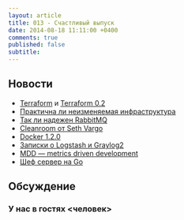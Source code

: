 ```yaml
---
layout: article
title: 013 - Счастливый выпуск
date: 2014-08-18 11:11:00 +0400
comments: true
published: false
subtitle: 
---
```


## Новости

* [Terraform](http://www.terraform.io) и [Terraform 0.2](http://www.hashicorp.com/blog/terraform-0-2.html)
* [Практична ли неизменяемая
  инфраструктура](http://www.getchef.com/blog/2014/06/23/immutable-infrastructure-practical-or-not/)
* [Так ли надежен RabbitMQ](http://aphyr.com/posts/315-call-me-maybe-rabbitmq)
* [Cleanroom от Seth Vargo](https://github.com/sethvargo/cleanroom)
* [Docker 1.2.0](https://blog.docker.com/2014/08/announcing-docker-1-2-0/)
* [Записки о Logstash и Graylog2](http://jpmens.net/2012/08/06/my-logstash-and-graylog2-notes/)
* [MDD — metrics driven development](http://blog.librato.com/posts/2014/7/16/metrics-driven-development)
* [Шеф сервер на Go](https://github.com/ctdk/goiardi)

## Обсуждение


### У нас в гостях <человек>
